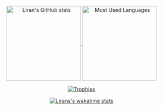 <p align="center">
  <a href="https://github.com/anuraghazra/github-readme-stats">
    <img alt="Liran's GitHub stats" src="https://github-readme-stats-six-kappa-25.vercel.app/api?username=ZionLG&show_icons=true" align="center" height="200">
  </a>
  <a href="https://github.com/anuraghazra/github-readme-stats">
    <img alt="Most Used Languages" src="https://github-readme-stats-six-kappa-25.vercel.app/api/top-langs/?username=ZionLG&layout=compact&langs_count=10" align="center" height="200">
  </a>
</p>
<p align="center">
  <a href="https://github.com/ryo-ma/github-profile-trophy">
    <img alt="Trophies" src="https://github-profile-trophy.vercel.app/?username=ZionLG">
  </a>
</p>
<p align="center">
  <a href="https://github.com/anuraghazra/github-readme-stats">
    <img alt="Lirans's wakatime stats" src="https://github-readme-stats-six-kappa-25.vercel.app/api/wakatime?username=ZionLG">
  </a>
</p>
